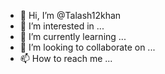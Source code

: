 - 👋 Hi, I’m @Talash12khan
- 👀 I’m interested in ...
- 🌱 I’m currently learning ...
- 💞️ I’m looking to collaborate on ...
- 📫 How to reach me ...

<!---
Talash12khan/Talash12khan is a ✨ special ✨ repository because its `README.md` (this file) appears on your GitHub profile.
You can click the Preview link to take a look at your changes.
--->
